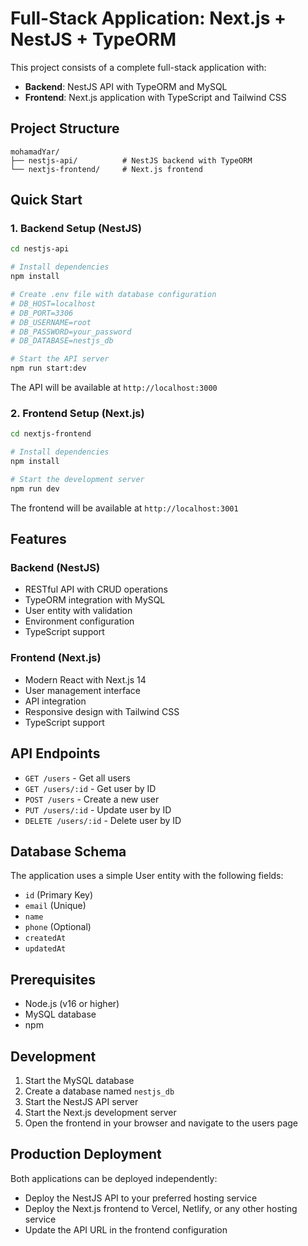 # Full-Stack Application: Next.js + NestJS + TypeORM

This project consists of a complete full-stack application with:
- **Backend**: NestJS API with TypeORM and MySQL
- **Frontend**: Next.js application with TypeScript and Tailwind CSS

## Project Structure

```
mohamadYar/
├── nestjs-api/          # NestJS backend with TypeORM
└── nextjs-frontend/     # Next.js frontend
```

## Quick Start

### 1. Backend Setup (NestJS)

```bash
cd nestjs-api

# Install dependencies
npm install

# Create .env file with database configuration
# DB_HOST=localhost
# DB_PORT=3306
# DB_USERNAME=root
# DB_PASSWORD=your_password
# DB_DATABASE=nestjs_db

# Start the API server
npm run start:dev
```

The API will be available at `http://localhost:3000`

### 2. Frontend Setup (Next.js)

```bash
cd nextjs-frontend

# Install dependencies
npm install

# Start the development server
npm run dev
```

The frontend will be available at `http://localhost:3001`

## Features

### Backend (NestJS)
- RESTful API with CRUD operations
- TypeORM integration with MySQL
- User entity with validation
- Environment configuration
- TypeScript support

### Frontend (Next.js)
- Modern React with Next.js 14
- User management interface
- API integration
- Responsive design with Tailwind CSS
- TypeScript support

## API Endpoints

- `GET /users` - Get all users
- `GET /users/:id` - Get user by ID
- `POST /users` - Create a new user
- `PUT /users/:id` - Update user by ID
- `DELETE /users/:id` - Delete user by ID

## Database Schema

The application uses a simple User entity with the following fields:
- `id` (Primary Key)
- `email` (Unique)
- `name`
- `phone` (Optional)
- `createdAt`
- `updatedAt`

## Prerequisites

- Node.js (v16 or higher)
- MySQL database
- npm

## Development

1. Start the MySQL database
2. Create a database named `nestjs_db`
3. Start the NestJS API server
4. Start the Next.js development server
5. Open the frontend in your browser and navigate to the users page

## Production Deployment

Both applications can be deployed independently:
- Deploy the NestJS API to your preferred hosting service
- Deploy the Next.js frontend to Vercel, Netlify, or any other hosting service
- Update the API URL in the frontend configuration
